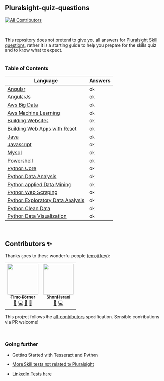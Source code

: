 ## Pluralsight-quiz-questions


[![All Contributors](https://img.shields.io/badge/all_contributors-1-orange.svg?style=flat-square)](#contributors-)


<br><br>This repository does not pretend to give you all answers for [Pluralsight Skill questions](https://app.pluralsight.com), rather it is a starting guide to help you prepare for the skills quiz and to know what to expect.<br><br>

### Table of Contents


Language|Answers
-|-
[Angular](angular.md)|ok
[AngularJs](angularjs.md)|ok
[Aws Big Data](aws_big_data.md)|ok
[Aws Machine Learning](aws_machine_learning.md)|ok
[Building Websites](building_websites.md)|ok
[Building Web Apps with React](building_web_apps_with_react.md)|ok
[Java](java.md)|ok
[Javascript](javascript.md)|ok
[Mysql](mysql.md)|ok
[Powershell](powershell.md)|ok
[Python Core](python_core.md)|ok
[Python Data Analysis](python_data_analysis.md)|ok
[Python applied Data Mining](python_applied_data_mining.md)|ok
[Python Web Scraping](python_web_scraping.md)|ok
[Python Exploratory Data Analysis](python_exploratory_data_analysis.md)|ok
[Python Clean Data](python_clean_data.md)|ok
[Python Data Visualization](python_data_visualization.md)|ok
<!---
end List
-->


&nbsp;

## Contributors ✨

Thanks goes to these wonderful people ([emoji key](https://allcontributors.org/docs/en/emoji-key)):

<!-- ALL-CONTRIBUTORS-LIST:START - Do not remove or modify this section -->
<!-- prettier-ignore-start -->
<!-- markdownlint-disable -->
<table>
  <tr>
    <td align="center"><a href="http://tik9.github.io/cv"><img src="https://avatars0.githubusercontent.com/u/3178925?v=4?s=100" width="100px;" alt=""/><br /><sub><b>Timo Körner</b></sub></a><br /><a href="#business-tik9" title="Business development">💼</a> <a href="https://github.com/tik9/pluralsight-skill-tests/commits?author=tik9" title="Code">💻</a> <a href="#design-tik9" title="Design">🎨</a> <a href="#ideas-tik9" title="Ideas, Planning, & Feedback">🤔</a></td>
    <td align="center"><a href="https://www.linkedin.com/in/johnny-israel-villac%C3%ADs-abril-2a7b5b113/"><img src="https://avatars0.githubusercontent.com/u/20216696?v=4?s=100" width="100px;" alt=""/><br /><sub><b>Shoni Israel</b></sub></a><br /><a href="#design-shoniisrael" title="Design">🎨</a> <a href="https://github.com/tik9/pluralsight-skill-tests/commits?author=shoniisrael" title="Code">💻</a></td>
  </tr>
</table>

<!-- markdownlint-restore -->
<!-- prettier-ignore-end -->

<!-- ALL-CONTRIBUTORS-LIST:END -->

This project follows the [all-contributors](https://github.com/all-contributors/all-contributors) specification. Sensible contributions via PR welcome!

<br>

### Going further

- [Getting Started](https://github.com/tik9/tesseractToMarkdown) with Tesseract and Python

- [More Skill tests not related to Pluralsight](https://github.com/tik9/further-skill-tests)
- [LinkedIn Tests here](https://github.com/tik9/in-quiz-questions)